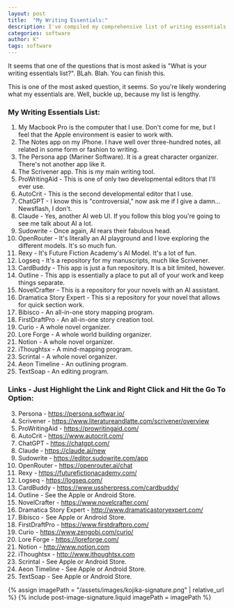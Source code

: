 ```yaml
---
layout: post
title:  "My Writing Essentials:"
description: I've compiled my comprehensive list of writing essentials, from hardware to software that I use daily. My toolkit starts with a Macbook Pro and includes a mix of traditional writing tools like Scrivener and innovative AI assistants like ChatGPT, Claude, and Sudowrite. I rely on multiple organizational tools including Logseq, Notion, and specialized writing software like NovelCrafter and Dramatica Story Expert. While some might question certain choices (especially the AI tools), each serves a specific purpose in my writing process. I've included direct links to help you explore these tools yourself.
categories: software
author: K°
tags: software
---
```

It seems that one of the questions that is most asked is "What is your writing essentials list?".
BLah. Blah. You can finish this.

This is one of the most asked question, it seems. So you're likely wondering what my essentials are.
Well, buckle up, because my list is lengthy.

### My Writing Essentials List:

1. My Macbook Pro is the computer that I use. Don't come for me, but I feel that the Apple environment is easier to work with.
2. The Notes app on my iPhone. I have well over three-hundred notes, all related in some form or fashion to writing.
3. The Persona app (Mariner Software). It is a great character organizer. There's not another app like it.
4. The Scrivener app. This is my main writing tool.
5. ProWritingAid - This is one of only two developmental editors that I'll ever use.
6. AutoCrit - This is the second developmental editor that I use.
7. ChatGPT - I know this is "controversial," now ask me if I give a damn... Newsflash, I don't.
8. Claude - Yes, another AI web UI. If you follow this blog you're going to see me talk about AI a lot.
9. Sudowrite - Once again, AI rears their fabulous head.
10. OpenRouter - It's literally an AI playground and I love exploring the different models. It's so much fun.
11. Rexy - It's Future Fiction Academy's AI Model. It's a lot of fun.
12. Logseq - It's a repository for my manuscripts, much like Scrivener.
13. CardBuddy - This app is just a fun repository. It is a bit limited, however.
14. Outline - This app is essentially a place to put all of your work and keep things separate.
15. NovelCrafter - This is a repository for your novels with an AI assistant.
16. Dramatica Story Expert - This si a repository for your novel that allows for quick section work.
17. Bibisco - An all-in-one story mapping program.
18. FirstDraftPro - An all-in-one story creation tool.
19. Curio - A whole novel organizer.
20. Lore Forge - A whole world building organizer.
21. Notion - A whole novel organizer.
22. iThoughtsx - A mind-mapping program.
23. Scrintal - A whole novel organizer.
24. Aeon Timeline - An outlining program.
25. TextSoap - An editing program.

### Links - Just Highlight the Link and Right Click and Hit the Go To Option:
3. Persona - https://persona.softwar.io/
4. Scrivener - https://www.literatureandlatte.com/scrivener/overview
5. ProWritingAid - https://prowritingaid.com/
6. AutoCrit - https://www.autocrit.com/
7. ChatGPT - https://chatgpt.com/
8. Claude - https://claude.ai/new
9. Sudowrite - https://editor.sudowrite.com/app
10. OpenRouter - https://openrouter.ai/chat
11. Rexy - https://futurefictionacademy.com/
12. Logseq - https://logseq.com/
13. CardBuddy - https://www.ussherpress.com/cardbuddy/
14. Outline - See the Apple or Android Store.
15. NovelCrafter - https://www.novelcrafter.com/
16. Dramatica Story Expert - http://www.dramaticastoryexpert.com/
17. Bibisco - See Apple or Android Store.
18. FirstDraftPro - https://www.firstdraftpro.com/
19. Curio - https://www.zengobi.com/curio/
20. Lore Forge - https://loreforge.com/
21. Notion - http://www.notion.com
22. iThoughtsx - http://www.ithoughtsx.com
23. Scrintal - See Apple or Android Store.
24. Aeon Timeline - See Apple or Android Store.
25. TextSoap - See Apple or Android Store.

<!-- signature -->
{% assign imagePath = "/assets/images/kojika-signature.png" | relative_url %}
{% include post-image-signature.liquid imagePath = imagePath %}

